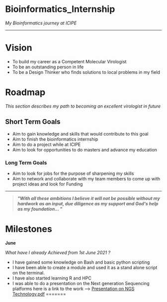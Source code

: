 # Bioinformatics_Internship
_My Bioinformatics journey at ICIPE_

_________

# Vision

- To build my career as a Competent Molecular Virologist
- To be an outstanding person in life
- To be a Design Thinker who finds solutions to local problems in my field

# Roadmap

_This section describes my path to becoming an excellent virologist in future_

## Short Term Goals

- Aim to gain knowledge and skills that would contribute to this goal
- Aim to finish the bioinformatics internship
- Aim to do a project while at ICIPE
- Aim to look for opportunities to do masters and advance my education

### Long Term Goals

- Aim to look for jobs for the purpose of sharpening my skills
- Aim to network and collaborate with my team members to come up with project ideas and look for Funding
_____

> **_"With all these ambitions I believe it will not be possible without my hardwork as
an input, due diligence as my support and God's help as my foundation..._ "**


# Milestones

**June**

_What have I already Achieved from 1st June 2021 ?_

- I have gained some knowledge on Bash and basic python scripting
- I have been able to create a module and used it as a stand alone script on the terminal.
- I have also started learning R and HPC
- I was able to do a presentation on the Next generation Sequencing platforms here is a link to the work --> [Presentation on NGS Technology.pdf](https://github.com/jnnjogu/Bioinformatics_Internship/files/6822871/Presentation.on.NGS.Technology.pdf)
=======


